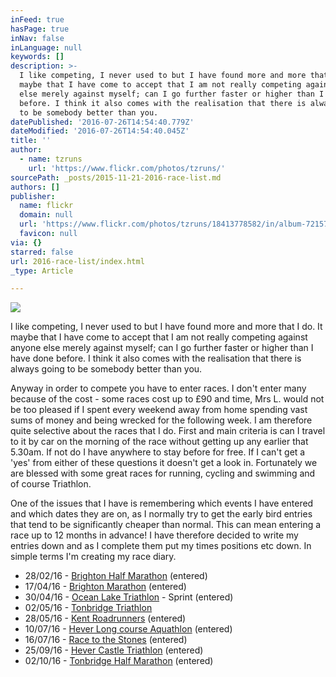 ```yaml
---
inFeed: true
hasPage: true
inNav: false
inLanguage: null
keywords: []
description: >-
  I like competing, I never used to but I have found more and more that I do. It
  maybe that I have come to accept that I am not really competing against anyone
  else merely against myself; can I go further faster or higher than I have done
  before. I think it also comes with the realisation that there is always going
  to be somebody better than you. 
datePublished: '2016-07-26T14:54:40.779Z'
dateModified: '2016-07-26T14:54:40.045Z'
title: ''
author:
  - name: tzruns
    url: 'https://www.flickr.com/photos/tzruns/'
sourcePath: _posts/2015-11-21-2016-race-list.md
authors: []
publisher:
  name: flickr
  domain: null
  url: 'https://www.flickr.com/photos/tzruns/18413778582/in/album-72157653949059465/'
  favicon: null
via: {}
starred: false
url: 2016-race-list/index.html
_type: Article

---
```

![](https://the-grid-user-content.s3-us-west-2.amazonaws.com/303aba09-f503-4e2f-9ceb-519fd091bc2b.jpg)

I like competing, I never used to but I have found more and more that I do. It maybe that I have come to accept that I am not really competing against anyone else merely against myself; can I go further faster or higher than I have done before. I think it also comes with the realisation that there is always going to be somebody better than you. 

Anyway in order to compete you have to enter races. I don't enter many because of the cost - some races cost up to £90 and time, Mrs L. would not be too pleased if I spent every weekend away from home spending vast sums of money and being wrecked for the following week. I am therefore quite selective about the races that I do. First and main criteria is can I travel to it by car on the morning of the race without getting up any earlier that 5.30am. If not do I have anywhere to stay before for free. If I can't get a 'yes' from either of these questions it doesn't get a look in. Fortunately we are blessed with some great races for running, cycling and swimming and of course Triathlon.

One of the issues that I have is remembering which events I have entered and which dates they are on, as I normally try to get the early bird entries that tend to be significantly cheaper than normal. This can mean entering a race up to 12 months in advance! I have therefore decided to write my entries down and as I complete them put my times positions etc down. In simple terms I'm creating my race diary.

* 28/02/16 - [Brighton Half Marathon][0] (entered)
* 17/04/16 - [Brighton Marathon][1] (entered)
* 30/04/16 - [Ocean Lake Triathlon][2] - Sprint (entered)
* 02/05/16 - [Tonbridge Triathlon][3]
* 28/05/16 - [Kent Roadrunners][4] (entered)
* 10/07/16 - [Hever Long course Aquathlon][5] (entered)
* 16/07/16 - [Race to the Stones][6] (entered)
* 25/09/16 - [Hever Castle Triathlon][7] (entered)
* 02/10/16 - [Tonbridge Half Marathon][8] (entered)

[0]: http://www.brightonhalfmarathon.com/
[1]: http://www.brightonmarathon.co.uk/home
[2]: http://www.oceanlaketri.co.uk/our-races.html
[3]: http://www.tonbridgelions.co.uk/triathlon.html
[4]: http://www.kentroadrunner.com/
[5]: http://www.castletriathlonseries.co.uk/races/long-distance-challenges-at-hever/#The-Aquathlon-Challenge
[6]: http://www.racetothestones.com/
[7]: http://www.castletriathlonseries.co.uk/the-series/hever-castle/
[8]: http://www.tonbridgehalfmarathon.co.uk/